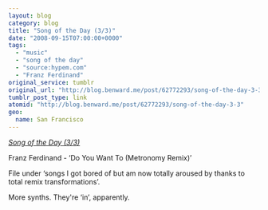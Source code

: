 ```yaml
---
layout: blog
category: blog
title: "Song of the Day (3/3)"
date: "2008-09-15T07:00:00+0000"
tags:
  - "music"
  - "song of the day"
  - "source:hypem.com"
  - "Franz Ferdinand"
original_service: tumblr
original_url: "http://blog.benward.me/post/62772293/song-of-the-day-3-3"
tumblr_post_type: link
atomid: "http://blog.benward.me/post/62772293/song-of-the-day-3-3"
geo:
  name: San Francisco
---
```

*[Song of the Day (3/3)](http://hypem.com/track/634708/)*

Franz Ferdinand - ‘Do You Want To (Metronomy Remix)’

File under ‘songs I got bored of but am now totally aroused by thanks to total remix transformations’. 

More synths. They're ‘in’, apparently.